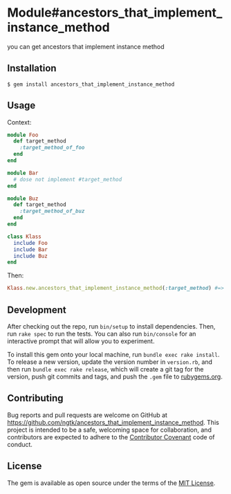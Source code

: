# Module#ancestors_that_implement_instance_method

you can get ancestors that implement instance method

## Installation

```
$ gem install ancestors_that_implement_instance_method
```

## Usage


Context:

```ruby
module Foo
  def target_method
    :target_method_of_foo
  end
end

module Bar
  # dose not implement #target_method
end

module Buz
  def target_method
    :target_method_of_buz
  end
end

class Klass
  include Foo
  include Bar
  include Buz
end
```

Then:

```ruby
Klass.new.ancestors_that_implement_instance_method(:target_method) #=> [Foo, Buz]
```

## Development

After checking out the repo, run `bin/setup` to install dependencies. Then, run `rake spec` to run the tests. You can also run `bin/console` for an interactive prompt that will allow you to experiment.

To install this gem onto your local machine, run `bundle exec rake install`. To release a new version, update the version number in `version.rb`, and then run `bundle exec rake release`, which will create a git tag for the version, push git commits and tags, and push the `.gem` file to [rubygems.org](https://rubygems.org).

## Contributing

Bug reports and pull requests are welcome on GitHub at https://github.com/ngtk/ancestors_that_implement_instance_method. This project is intended to be a safe, welcoming space for collaboration, and contributors are expected to adhere to the [Contributor Covenant](http://contributor-covenant.org) code of conduct.


## License

The gem is available as open source under the terms of the [MIT License](http://opensource.org/licenses/MIT).


